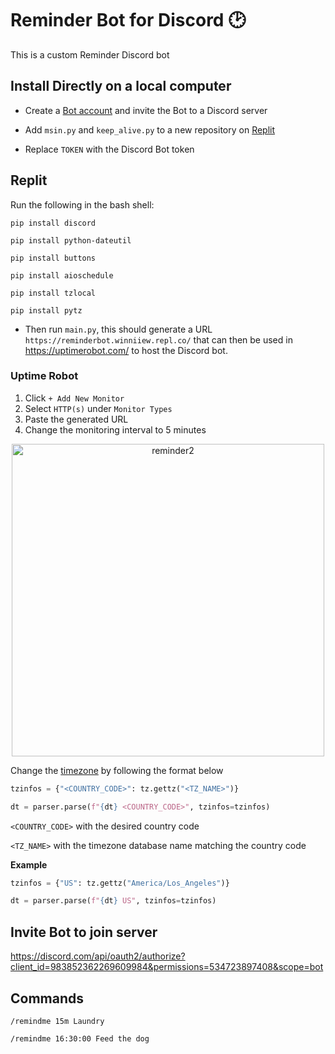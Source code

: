 # Reminder Bot for Discord 🕑
This is a custom Reminder Discord bot

## Install Directly on a local computer

- Create a [Bot account](https://discordpy.readthedocs.io/en/stable/discord.html) and invite the Bot to a Discord server

- Add `msin.py` and `keep_alive.py` to a new repository on [Replit](https://replit.com/)

- Replace `TOKEN` with the Discord Bot token

## Replit

Run the following in the bash shell:

`pip install discord`

`pip install python-dateutil`

`pip install buttons`

`pip install aioschedule`

`pip install tzlocal`

`pip install pytz`

- Then run `main.py`, this should generate a URL `https://reminderbot.winniiew.repl.co/` that can then be used in https://uptimerobot.com/ to host the Discord bot.

### Uptime Robot
1. Click `+ Add New Monitor`
2. Select `HTTP(s)` under `Monitor Types`
3. Paste the generated URL
4. Change the monitoring interval to 5 minutes

<p align="center">
<img width="500" alt="reminder2" src="https://user-images.githubusercontent.com/86391366/172505916-782aff26-2fb2-4c0a-abef-a5dd9e0767e1.PNG">
<p>

Change the [timezone](https://en.wikipedia.org/wiki/List_of_tz_database_time_zones) by following the format below

```python
tzinfos = {"<COUNTRY_CODE>": tz.gettz("<TZ_NAME>")}

dt = parser.parse(f"{dt} <COUNTRY_CODE>", tzinfos=tzinfos)
```
  
`<COUNTRY_CODE>` with the desired country code 
 
`<TZ_NAME>` with the timezone database name matching the country code
  
  
**Example**
```python
tzinfos = {"US": tz.gettz("America/Los_Angeles")}

dt = parser.parse(f"{dt} US", tzinfos=tzinfos)
```
  
## Invite Bot to join server
https://discord.com/api/oauth2/authorize?client_id=983852362269609984&permissions=534723897408&scope=bot

## Commands

`/remindme 15m Laundry`

`/remindme 16:30:00 Feed the dog`




